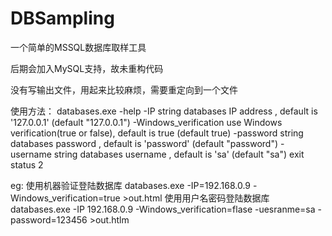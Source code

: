 # DBSampling

一个简单的MSSQL数据库取样工具

后期会加入MySQL支持，故未重构代码

没有写输出文件，用起来比较麻烦，需要重定向到一个文件

使用方法：
databases.exe -help
  -IP string
    	databases IP address , default is '127.0.0.1' (default "127.0.0.1")
  -Windows_verification
    	use Windows verification(true or false), default is true (default true)
  -password string
    	databases password , default is 'password' (default "password")
  -username string
    	databases username , default is 'sa' (default "sa")
exit status 2

eg:
使用机器验证登陆数据库
databases.exe -IP=192.168.0.9 -Windows_verification=true >out.html
使用用户名密码登陆数据库
databases.exe -IP 192.168.0.9 -Windows_verification=flase -uesranme=sa -password=123456 >out.htlm

